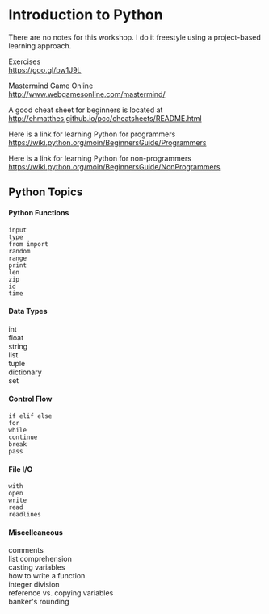 # Introduction to Python

There are no notes for this workshop. I do it freestyle using a project-based learning approach.

Exercises  
https://goo.gl/bw1J9L

Mastermind Game Online  
http://www.webgamesonline.com/mastermind/

A good cheat sheet for beginners is located at  
http://ehmatthes.github.io/pcc/cheatsheets/README.html

Here is a link for learning Python for programmers  
https://wiki.python.org/moin/BeginnersGuide/Programmers

Here is a link for learning Python for non-programmers  
https://wiki.python.org/moin/BeginnersGuide/NonProgrammers

## Python Topics
#### Python Functions
```
input
type
from import
random
range
print
len
zip
id
time
```

#### Data Types
int  
float  
string  
list  
tuple  
dictionary  
set  

#### Control Flow
```
if elif else
for
while
continue
break
pass
```

#### File I/O
```
with
open
write
read
readlines
```

#### Miscelleaneous
comments  
list comprehension  
casting variables  
how to write a function  
integer division  
reference vs. copying variables  
banker's rounding  
